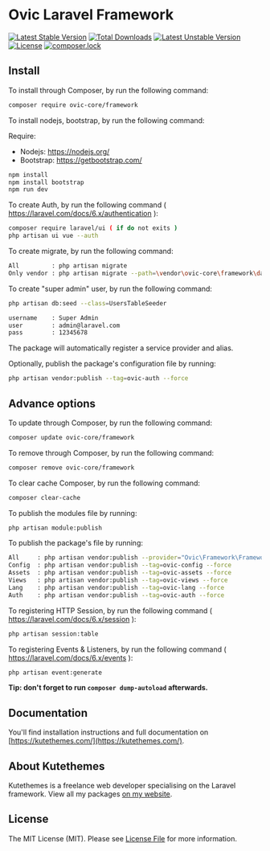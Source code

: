# Ovic Laravel Framework

[![Latest Stable Version](https://poser.pugx.org/ovic-core/framework/v/stable?format=flat-square)](https://packagist.org/packages/ovic-core/framework)
[![Total Downloads](https://poser.pugx.org/ovic-core/framework/downloads?format=flat-square)](https://packagist.org/packages/ovic-core/framework)
[![Latest Unstable Version](https://poser.pugx.org/ovic-core/framework/v/unstable?format=flat-square)](https://packagist.org/packages/ovic-core/framework)
[![License](https://poser.pugx.org/ovic-core/framework/license?format=flat-square)](https://packagist.org/packages/ovic-core/framework)
[![composer.lock](https://poser.pugx.org/ovic-core/framework/composerlock?format=flat-square)](https://packagist.org/packages/ovic-core/framework)

## Install

To install through Composer, by run the following command:

``` bash
composer require ovic-core/framework
```

To install nodejs, bootstrap, by run the following command:

Require:

- Nodejs: https://nodejs.org/
- Bootstrap: https://getbootstrap.com/

``` bash
npm install
npm install bootstrap
npm run dev
```

To create Auth, by run the following command ( https://laravel.com/docs/6.x/authentication ):

``` bash
composer require laravel/ui ( if do not exits )
php artisan ui vue --auth
```

To create migrate, by run the following command:

``` bash
All         : php artisan migrate
Only vendor : php artisan migrate --path=\vendor\ovic-core\framework\database
```

To create "super admin" user, by run the following command:

``` bash
php artisan db:seed --class=UsersTableSeeder

username    : Super Admin
user        : admin@laravel.com
pass        : 12345678
```

The package will automatically register a service provider and alias.

Optionally, publish the package's configuration file by running:

``` bash
php artisan vendor:publish --tag=ovic-auth --force
```

## Advance options

To update through Composer, by run the following command:

``` bash
composer update ovic-core/framework
```

To remove through Composer, by run the following command:

``` bash
composer remove ovic-core/framework
```

To clear cache Composer, by run the following command:

``` bash
composer clear-cache
```

To publish the modules file by running:

``` bash
php artisan module:publish
```

To publish the package's file by running:

``` bash
All     : php artisan vendor:publish --provider="Ovic\Framework\FrameworkServiceProvider" --force
Config  : php artisan vendor:publish --tag=ovic-config --force
Assets  : php artisan vendor:publish --tag=ovic-assets --force
Views   : php artisan vendor:publish --tag=ovic-views --force
Lang    : php artisan vendor:publish --tag=ovic-lang --force
Auth    : php artisan vendor:publish --tag=ovic-auth --force
```

To registering HTTP Session, by run the following command ( https://laravel.com/docs/6.x/session ):

``` bash
php artisan session:table
```

To registering Events & Listeners, by run the following command ( https://laravel.com/docs/6.x/events ):

``` bash
php artisan event:generate
```

**Tip: don't forget to run `composer dump-autoload` afterwards.**

## Documentation

You'll find installation instructions and full documentation on [https://kutethemes.com/](https://kutethemes.com/).

## About Kutethemes

Kutethemes is a freelance web developer specialising on the Laravel framework. View all my packages [on my website](https://kutethemes.com/).


## License

The MIT License (MIT). Please see [License File](LICENSE.md) for more information.
